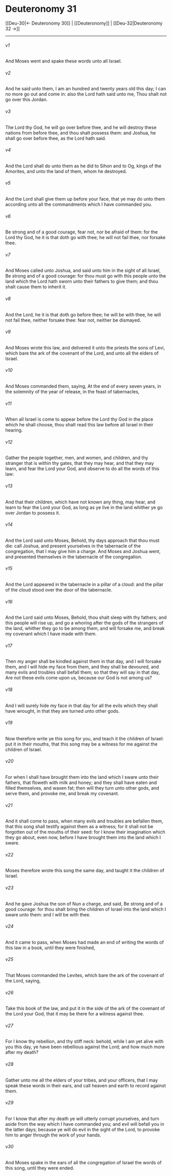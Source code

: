 # Deuteronomy 31

[[Deu-30|← Deuteronomy 30]] | [[Deuteronomy]] | [[Deu-32|Deuteronomy 32 →]]
***

###### v1
And Moses went and spake these words unto all Israel.
###### v2
And he said unto them, I am an hundred and twenty years old this day; I can no more go out and come in: also the Lord hath said unto me, Thou shalt not go over this Jordan.
###### v3
The Lord thy God, he will go over before thee, and he will destroy these nations from before thee, and thou shalt possess them: and Joshua, he shall go over before thee, as the Lord hath said.
###### v4
And the Lord shall do unto them as he did to Sihon and to Og, kings of the Amorites, and unto the land of them, whom he destroyed.
###### v5
And the Lord shall give them up before your face, that ye may do unto them according unto all the commandments which I have commanded you.
###### v6
Be strong and of a good courage, fear not, nor be afraid of them: for the Lord thy God, he it is that doth go with thee; he will not fail thee, nor forsake thee.
###### v7
And Moses called unto Joshua, and said unto him in the sight of all Israel, Be strong and of a good courage: for thou must go with this people unto the land which the Lord hath sworn unto their fathers to give them; and thou shalt cause them to inherit it.
###### v8
And the Lord, he it is that doth go before thee; he will be with thee, he will not fail thee, neither forsake thee: fear not, neither be dismayed.
###### v9
And Moses wrote this law, and delivered it unto the priests the sons of Levi, which bare the ark of the covenant of the Lord, and unto all the elders of Israel.
###### v10
And Moses commanded them, saying, At the end of every seven years, in the solemnity of the year of release, in the feast of tabernacles,
###### v11
When all Israel is come to appear before the Lord thy God in the place which he shall choose, thou shalt read this law before all Israel in their hearing.
###### v12
Gather the people together, men, and women, and children, and thy stranger that is within thy gates, that they may hear, and that they may learn, and fear the Lord your God, and observe to do all the words of this law:
###### v13
And that their children, which have not known any thing, may hear, and learn to fear the Lord your God, as long as ye live in the land whither ye go over Jordan to possess it.
###### v14
And the Lord said unto Moses, Behold, thy days approach that thou must die: call Joshua, and present yourselves in the tabernacle of the congregation, that I may give him a charge. And Moses and Joshua went, and presented themselves in the tabernacle of the congregation.
###### v15
And the Lord appeared in the tabernacle in a pillar of a cloud: and the pillar of the cloud stood over the door of the tabernacle.
###### v16
And the Lord said unto Moses, Behold, thou shalt sleep with thy fathers; and this people will rise up, and go a whoring after the gods of the strangers of the land, whither they go to be among them, and will forsake me, and break my covenant which I have made with them.
###### v17
Then my anger shall be kindled against them in that day, and I will forsake them, and I will hide my face from them, and they shall be devoured, and many evils and troubles shall befall them; so that they will say in that day, Are not these evils come upon us, because our God is not among us?
###### v18
And I will surely hide my face in that day for all the evils which they shall have wrought, in that they are turned unto other gods.
###### v19
Now therefore write ye this song for you, and teach it the children of Israel: put it in their mouths, that this song may be a witness for me against the children of Israel.
###### v20
For when I shall have brought them into the land which I sware unto their fathers, that floweth with milk and honey; and they shall have eaten and filled themselves, and waxen fat; then will they turn unto other gods, and serve them, and provoke me, and break my covenant.
###### v21
And it shall come to pass, when many evils and troubles are befallen them, that this song shall testify against them as a witness; for it shall not be forgotten out of the mouths of their seed: for I know their imagination which they go about, even now, before I have brought them into the land which I sware.
###### v22
Moses therefore wrote this song the same day, and taught it the children of Israel.
###### v23
And he gave Joshua the son of Nun a charge, and said, Be strong and of a good courage: for thou shalt bring the children of Israel into the land which I sware unto them: and I will be with thee.
###### v24
And it came to pass, when Moses had made an end of writing the words of this law in a book, until they were finished,
###### v25
That Moses commanded the Levites, which bare the ark of the covenant of the Lord, saying,
###### v26
Take this book of the law, and put it in the side of the ark of the covenant of the Lord your God, that it may be there for a witness against thee.
###### v27
For I know thy rebellion, and thy stiff neck: behold, while I am yet alive with you this day, ye have been rebellious against the Lord; and how much more after my death?
###### v28
Gather unto me all the elders of your tribes, and your officers, that I may speak these words in their ears, and call heaven and earth to record against them.
###### v29
For I know that after my death ye will utterly corrupt yourselves, and turn aside from the way which I have commanded you; and evil will befall you in the latter days; because ye will do evil in the sight of the Lord, to provoke him to anger through the work of your hands.
###### v30
And Moses spake in the ears of all the congregation of Israel the words of this song, until they were ended. 
